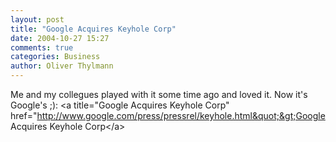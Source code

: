 ```yaml
---
layout: post
title: "Google Acquires Keyhole Corp"
date: 2004-10-27 15:27
comments: true
categories: Business
author: Oliver Thylmann
---
```



Me and my collegues played with it some time ago and loved it. Now it's Google's ;): &lt;a title=&quot;Google Acquires Keyhole Corp&quot; href=&quot;http://www.google.com/press/pressrel/keyhole.html&quot;&gt;Google Acquires Keyhole Corp&lt;/a&gt;


